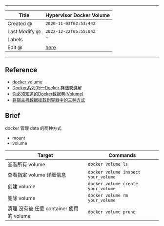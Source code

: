-----

| Title         | Hypervisor Docker Volume                            |
| ------------- | --------------------------------------------------- |
| Created @     | `2020-11-03T02:53:44Z`                              |
| Last Modify @ | `2022-12-22T05:55:04Z`                              |
| Labels        | \`\`                                                |
| Edit @        | [here](https://github.com/junxnone/xwiki/issues/49) |

-----

## Reference

  - [docker
    volume](https://docs.docker.com/engine/reference/commandline/volume/)
  - [Docker系列05—Docker
    存储卷详解](https://www.cnblogs.com/along21/p/10237219.html)
  - [你必须知道的Docker数据卷(Volume)](https://www.cnblogs.com/edisonchou/p/docker_volumes_introduction.html)
  - [将宿主机数据挂载到容器中的三种方式](https://edu.51cto.com/center/course/lesson/index?id=347193)

## Brief

docker 管理 data 的两种方式

  - mount
  - volume

| Target                         | Commands                            |
| ------------------------------ | ----------------------------------- |
| 查看所有 volume                    | `docker volume ls`                  |
| 查看指定 volume 详细信息               | `docker volume inspect your_volume` |
| 创建 volume                      | `docker volume create your_volume`  |
| 删除 volume                      | `docker volume rm your_volume`      |
| 清理 没有被 任意 container 使用的 volume | `docker volume prune`               |
